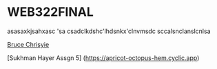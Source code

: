 # WEB322FINAL

asasaxkjsahxasc
'sa
csadclkdshc'lhdsnkx'clnvmsdc
sccalsnclanslcnlsa

[Bruce Chrisyie](https://cute-jade-fawn-belt.cyclic.app/)


[Sukhman Hayer Assgn 5] (https://apricot-octopus-hem.cyclic.app)

